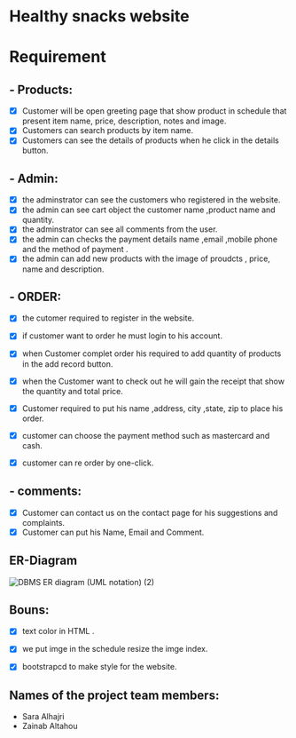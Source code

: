 # Healthy snacks website 



# Requirement

## - Products:
- [x] Customer will be open greeting page that show product in schedule that present item name, price, description, notes and image.
- [x] Customers can search products by item name.
- [x] Customers can see the details of products when he click in the details button.

## - Admin:
- [x] the adminstrator can see the customers who registered in the website.
- [x] the admin can see cart object the customer name ,product name and quantity.
- [x] the adminstrator can see all comments from the user.
- [x] the admin can checks the payment details name ,email ,mobile phone and the method of payment .
- [x] the admin can add new products with the image of proudcts , price, name and description.
## - ORDER: 
  - [x] the cutomer required to register in the website.
  - [x] if customer want to order he must login to his account.
  - [x] when Customer complet order his required to add quantity of products in the add record button.
  - [x] when the Customer want to check out he will gain the receipt that show the quantity and total price.
  - [x] Customer required to put his name ,address, city ,state, zip to place his order.
  - [x] customer can choose the payment method such as mastercard and cash.
  - [x] customer can re order by one-click.
 

## - comments:

  - [x] Customer can contact us on the contact page for his suggestions and complaints. 
  - [x] Customer can put his Name, Email and Comment.

## ER-Diagram



![DBMS ER diagram (UML notation) (2)](https://user-images.githubusercontent.com/93180512/148661836-72e09118-d139-4454-a3a7-553f55b0a66b.png)


## Bouns:
- [x] text color in HTML .
- [x] we put imge in the schedule resize the imge index.
- [x] bootstrapcd to make style for the website.



## Names of the project team members:
- Sara Alhajri
- Zainab Altahou

